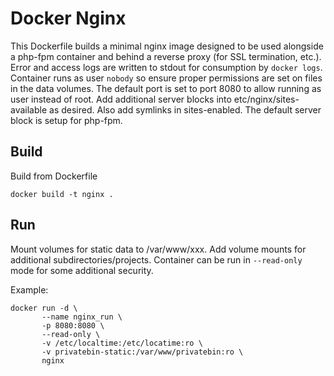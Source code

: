 # Docker Nginx

This Dockerfile builds a minimal nginx image designed to be used alongside a
php-fpm container and behind a reverse proxy (for SSL termination, etc.). Error
and access logs are written to stdout for consumption by `docker logs`.
Container runs as user `nobody` so ensure proper permissions are set on files in
the data volumes. The default port is set to port 8080 to allow running as user
instead of root. Add additional server blocks into etc/nginx/sites-available as
desired. Also add symlinks in sites-enabled. The default server block is setup
for php-fpm.

## Build

Build from Dockerfile

	docker build -t nginx .

## Run

Mount volumes for static data to /var/www/xxx. Add volume mounts for additional
subdirectories/projects.  Container can be run in `--read-only` mode for some
additional security.

Example:

    docker run -d \
           --name nginx_run \
           -p 8080:8080 \
           --read-only \
           -v /etc/localtime:/etc/locatime:ro \
           -v privatebin-static:/var/www/privatebin:ro \
           nginx
